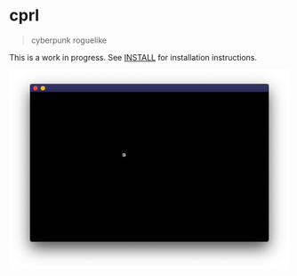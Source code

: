 # cprl
> cyberpunk roguelike

This is a work in progress. See [INSTALL](./INSTALL.md) for installation instructions.

![Screenshot](./screenshot.png)